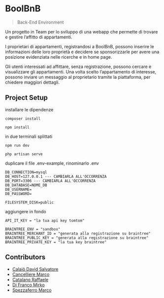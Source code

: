 # BoolBnB
>Back-End Environment

Un progetto in Team per lo sviluppo di una webapp che permette di trovare e gestire l’affitto di appartamenti.

I proprietari di appartamenti, registrandosi a BoolBnB, possono inserire le informazioni delle loro proprietà e decidere se sponsorizzarle per avere una posizione evidenziata nelle ricerche e in home page.

Gli utenti interessati ad affittare, senza registrazione, possono cercare e visualizzare gli appartamenti. Una volta scelto l’appartamento di interesse, possono inviare un messaggio al proprietario tramite la piattaforma, per chiedere maggiori dettagli.

## Project Setup
installare le dipendenze 
```
composer install
```
```
npm install
```
in due terminali splittati
```
npm run dev
```
```
php artisan serve
```
duplicare il file .env-example, rinominarlo .env
```
DB_CONNECTION=mysql
DB_HOST=127.0.0.1 --- CAMBIARLA ALL'OCCORRENZA
DB_PORT=3306 --- CAMBIARLA ALL'OCCORRENZA
DB_DATABASE=NOME_DB
DB_USERNAME=
DB_PASSWORD=

FILESYSTEM_DISK=public
```
aggiungere in fondo 
```
API_IT_KEY = "la tua api key tomtom"

BRAINTREE_ENV = "sandbox"
BRAINTREE_MERCHANT_ID = "generata alla registrazione su braintree"
BRAINTREE_PUBLIC_KEY = "generata alla registrazione su braintree"
BRAINTREE_PRIVATE_KEY = "la tua key braintree"
```

## Contributors
- <a href="https://github.com/DavidC1103">Calaiò David Salvatore</a>
- <a href="https://github.com/marcocnc">Cancelliere Marco</a>
- <a href="https://github.com/raffaele-catalano">Catalano Raffaele</a>
- <a href="https://github.com/mirkettinho">Di Franco Mirko</a>
- <a href="https://github.com/mcspe">Spezzaferro Marco</a>
